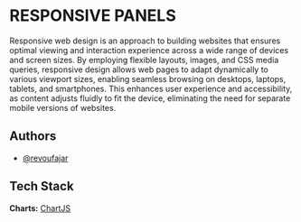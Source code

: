 
# RESPONSIVE PANELS

Responsive web design is an approach to building websites that ensures optimal viewing and interaction experience across a wide range of devices and screen sizes. By employing flexible layouts, images, and CSS media queries, responsive design allows web pages to adapt dynamically to various viewport sizes, enabling seamless browsing on desktops, laptops, tablets, and smartphones. This enhances user experience and accessibility, as content adjusts fluidly to fit the device, eliminating the need for separate mobile versions of websites.


## Authors

- [@revoufajar](https://github.com/revoufajar)


## Tech Stack

**Charts:** [ChartJS](https://github.com/chartjs/Chart.js/tree/master)

